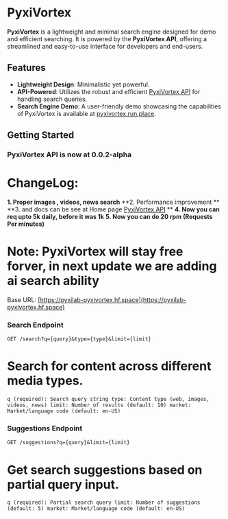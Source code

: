 # PyxiVortex

**PyxiVortex** is a lightweight and minimal search engine designed for demo and efficient searching. It is powered by the **PyxiVortex API**, offering a streamlined and easy-to-use interface for developers and end-users.

## Features

- **Lightweight Design**: Minimalistic yet powerful.
- **API-Powered**: Utilizes the robust and efficient [PyxiVortex API](https://pyxilab-pyxivortex.hf.space) for handling search queries.
- **Search Engine Demo**: A user-friendly demo showcasing the capabilities of PyxiVortex is available at [pyxivortex.run.place](https://www.pyxivortex.run.place).

## Getting Started

### PyxiVortex API is now at 0.0.2-alpha

# ChangeLog:
**1. Proper images , videos, news search**
**2. Performance improvement **
**3. and docs can be see at Home page [PyxiVortex API](https://pyxilab-pyxivortex.hf.space) **
**4. Now you can req upto 5k daily, before it was 1k**
**5. Now you can do 20 rpm (Requests Per minutes)**

# Note: **PyxiVortex will stay free forver, in next update we are adding ai search ability**

Base URL: [https://pyxilab-pyxivortex.hf.space](https://pyxilab-pyxivortex.hf.space)

### Search Endpoint
``` GET /search?q={query}&type={type}&limit={limit} ```
# Search for content across different media types.

`q (required): Search query string
type: Content type (web, images, videos, news)
limit: Number of results (default: 10)
market: Market/language code (default: en-US)`

### Suggestions Endpoint
```GET /suggestions?q={query}&limit={limit}```
# Get search suggestions based on partial query input.

`q (required): Partial search query
limit: Number of suggestions (default: 5)
market: Market/language code (default: en-US)`
